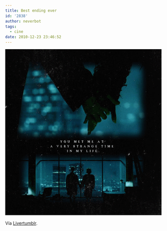 ```yaml
---
title: Best ending ever
id: '2838'
author: neverbot
tags:
  - cine
date: 2010-12-23 23:46:52
---
```


[![](./best-ending-ever/PhotoAlt1.gif "Fight Club")](./best-ending-ever/PhotoAlt1.gif)

Vía [Livertumblr](http://livercake.tumblr.com/post/2339770467).
